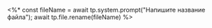 <%* 
const fileName = await tp.system.prompt("Напишите название файла");
await tp.file.rename(fileName)
%>

```todoist add: "Название задачи #Study"
```
